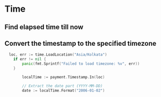 # Time

## Find elapsed time till now

## Convert the timestamp to the specified timezone

```go
  loc, err := time.LoadLocation("Asia/Kolkata")
	if err != nil {
		panic(fmt.Sprintf("Failed to load timezone: %v", err))
	}

		localTime := payment.Timestamp.In(loc)

		// Extract the date part (YYYY-MM-DD)
		date := localTime.Format("2006-01-02")
```
